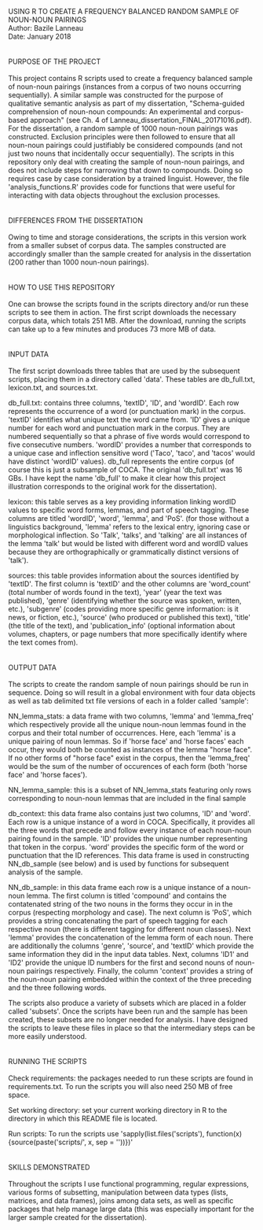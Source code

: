 USING R TO CREATE A FREQUENCY BALANCED RANDOM SAMPLE OF NOUN-NOUN PAIRINGS  
Author: Bazile Lanneau  
Date: January 2018  
<br/>
<br/>
PURPOSE OF THE PROJECT  
<br/>
This project contains R scripts used to create a frequency balanced sample of noun-noun pairings (instances from a corpus of two nouns occurring sequentially). A similar sample was constructed for the purpose of qualitative semantic analysis as part of my dissertation, "Schema-guided comprehension of noun-noun compounds: An experimental and corpus-based approach" (see Ch. 4 of Lanneau_dissertation_FINAL_20171016.pdf). For the dissertation, a random sample of 1000 noun-noun pairings was constructed.
 Exclusion principles were then followed to ensure that all noun-noun pairings could justifiably be considered compounds (and not just two nouns that incidentally occur sequentially). The scripts in this repository only deal with creating the sample of noun-noun pairings, and does not include steps for narrowing that down to compounds. Doing so requires case by case consideration by a trained linguist. However, the file 'analysis_functions.R' provides code for functions that were useful for interacting with data objects throughout the exclusion processes.  
<br/>
<br/>
DIFFERENCES FROM THE DISSERTATION  
<br/>
Owing to time and storage considerations, the scripts in this version work from a smaller subset of corpus data. The samples constructed are accordingly smaller than the sample created for analysis in the dissertation (200 rather than 1000 noun-noun pairings).  
<br/>
<br/>
HOW TO USE THIS REPOSITORY  
<br/>
One can browse the scripts found in the scripts directory and/or run these scripts to see them in action. The first script downloads the necessary corpus data, which totals 251 MB. After the download, running the scripts can take up to a few minutes and produces 73 more MB of data.  
<br/>
<br/>
INPUT DATA  
<br/>
The first script downloads three tables that are used by the subsequent scripts, placing them in a directory called 'data'. These tables are db_full.txt, lexicon.txt, and sources.txt.

db_full.txt: contains three columns, 'textID', 'ID', and 'wordID'. Each row represents the occurrence of a word (or punctuation mark) in the corpus. 'textID' identifies what unique text the word came from. 'ID' gives a unique number for each word and punctuation mark in the corpus. They are numbered sequentially so that a phrase of five words would correspond to five consecutive numbers. 'wordID' provides a number that corresponds to a unique case and inflection sensitive word ('Taco', 'taco', and 'tacos' would have distinct 'wordID' values). db_full represents the entire corpus (of course this is just a subsample of COCA. The original 'db_full.txt' was 16 GBs. I have kept the name 'db_full' to make it clear how this project illustration corresponds to the original work for the dissertation).

lexicon: this table serves as a key providing information linking wordID values to specific word forms, lemmas, and part of speech tagging. These columns are titled 'wordID', 'word', 'lemma', and 'PoS'. (for those without a linguistics background, 'lemma' refers to the lexical entry, ignoring case or morphological inflection. So 'Talk', 'talks', and 'talking' are all instances of the lemma 'talk' but would be listed with different word and wordID values because they are orthographically or grammatically distinct versions of 'talk').

sources: this table provides information about the sources identified by 'textID'. The first column is 'textID' and the other columns are 'word_count' (total number of words found in the text), 'year' (year the text was published), 'genre' (identifying whether the source was spoken, written, etc.), 'subgenre' (codes providing more specific genre information: is it news, or fiction, etc.), 'source' (who produced or published this text), 'title' (the title of the text), and 'publication_info' (optional information about volumes, chapters, or page numbers that more specifically identify where the text comes from).  
<br/>
<br/>
OUTPUT DATA  
<br/>
The scripts to create the random sample of noun pairings should be run in sequence. Doing so will result in a global environment with four data objects as well as tab delimited txt file versions of each in a folder called 'sample':

NN_lemma_stats: a data frame with two columns, 'lemma' and 'lemma_freq' which respectively provide all the unique noun-noun lemmas found in the corpus and their total number of occurrences. Here, each 'lemma' is a unique pairing of noun lemmas. So if 'horse face' and 'horse faces' each occur, they would both be counted as instances of the lemma "horse face". If no other forms of "horse face" exist in the corpus, then the 'lemma_freq' would be the sum of the number of occurences of each form (both 'horse face' and 'horse faces').

NN_lemma_sample: this is a subset of NN_lemma_stats featuring only rows corresponding to noun-noun lemmas that are included in the final sample

db_context: this data frame also contains just two columns, 'ID' and 'word'. Each row is a unique instance of a word in COCA. Specifically, it provides all the three words that precede and follow every instance of each noun-noun pairing found in the sample. 'ID' provides the unique number representing that token in the corpus. 'word' provides the specific form of the word or punctuation that the ID references. This data frame is used in constructing NN_db_sample (see below) and is used by functions for subsequent analysis of the sample.

NN_db_sample: in this data frame each row is a unique instance of a noun-noun lemma. The first column is titled 'compound' and contains the contatenated string of the two nouns in the forms they occur in in the corpus (respecting morphology and case). The next column is 'PoS', which provides a string concatenating the part of speech tagging for each respective noun (there is different tagging for different noun classes). Next 'lemma' provides the concatenation of the lemma form of each noun. There are additionally the columns 'genre', 'source', and 'textID' which provide the same information they did in the input data tables. Next, columns 'ID1' and 'ID2' provide the unique ID numbers for the first and second nouns of noun-noun pairings respectively. Finally, the column 'context' provides a string of the noun-noun pairing embedded within the context of the three preceding and the three following words.

The scripts also produce a variety of subsets which are placed in a folder called 'subsets'. Once the scripts have been run and the sample has been created, these subsets are no longer needed for analysis. I have designed the scripts to leave these files in place so that the intermediary steps can be more easily understood.  
<br/>
<br/>
RUNNING THE SCRIPTS  
<br/>
Check requirements: the packages needed to run these scripts are found in requirements.txt. To run the scripts you will also need 250 MB of free space.

Set working directory: set your current working directory in R to the directory in which this README file is located.

Run scripts: To run the scripts use 'sapply(list.files('scripts'), function(x) {source(paste('scripts/', x, sep = ''))})'  
<br/>
<br/>
SKILLS DEMONSTRATED  
<br/>
Throughout the scripts I use functional programming, regular expressions, various forms of subsetting, manipulation between data types (lists, matrices, and data frames), joins among data sets, as well as specific packages that help manage large data (this was especially important for the larger sample created for the dissertation).
